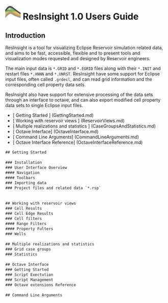 # ![](images/AppLogo48x48.png) ResInsight 1.0 Users Guide 

## Introduction

ResInsight is a tool for visualizing Eclipse Reservoir simulation related data, and aims to be 
fast, accessible, flexible and to present tools and visualization modes requested and designed by 
Reservoir engineers.

The main input data is
`*.GRID` and `*.EGRID` files along with their `*.INIT` and restart files `*.XNNN` and `*.UNRST`. 
ResInsight have some support for Eclipse input files, often called `.grdecl`, and can read grid 
information and the corresponding cell property data sets.

ResInsight also have support for extensive processing of the data sets through an interface to octave, and 
can also export modified cell property data sets to single Eclipse input files.

- [ Getting Started ]            (GettingStarted.md)
- [ Working with reservoir views ] (ReservoirViews.md)
- [ Multiple realizations and statistics ] (CaseGroupsAndStatistics.md)
- [ Octave Interface]            (OctaveInterface.md)
- [ Command Line Arguments]      (CommandLineArguments.md)
- [ Octave Interface Reference]  (OctaveInterfaceReference.md)


```
## Getting Started

### Installation
### User Interface Overview
#### Navigation
#### Toolbars
### Importing data
### Project files and related data `*.rsp`


## Working with reservoir views
### Cell Results
### Cell Edge Results
### Cell filters
#### Range Filters
#### Property Fulters
### Wells

## Multiple realizations and statistics
### Grid case groups
### Statistics

## Octave Interface
### Getting Started 
### Script Exectution
### Script Management
### Octave extensions Reference

## Command Line Arguments
```




